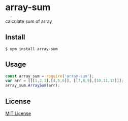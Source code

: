 # array-sum

calculate sum of array

## Install

```
$ npm install array-sum
```


## Usage

```js
const array_sum = require('array-sum');
var arr = [[[1,2,3],[4,5,6]], [[7,8,9],[10,11,12]]];
array_sum.ArraySum(arr);
```

## License

[MIT License](http://www.opensource.org/licenses/mit-license.php)